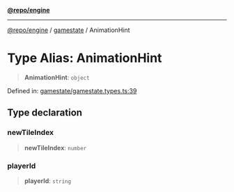 [**@repo/engine**](../../README.md)

***

[@repo/engine](../../modules.md) / [gamestate](../README.md) / AnimationHint

# Type Alias: AnimationHint

> **AnimationHint**: `object`

Defined in: [gamestate/gamestate.types.ts:39](https://github.com/alexqguo/drinking-board-game-v3/blob/c54738830b911cea80ee4f6fef46ab8be3a3f8a1/packages/engine/src/gamestate/gamestate.types.ts#L39)

## Type declaration

### newTileIndex

> **newTileIndex**: `number`

### playerId

> **playerId**: `string`
